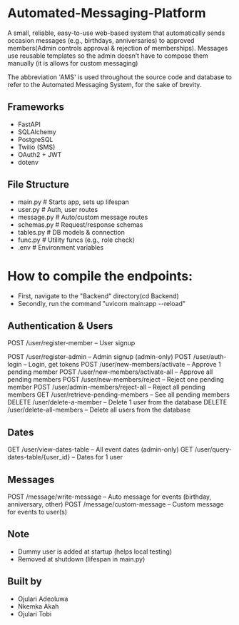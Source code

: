 # Automated-Messaging-Platform
A small, reliable, easy-to-use web-based system that automatically sends occasion messages (e.g., birthdays, anniversaries) to approved members(Admin controls approval & rejection of memberships). Messages use reusable templates so the admin doesn’t have to compose them manually (it is allows for custom messaging)

The abbreviation 'AMS' is used throughout the source code and database to refer to the Automated Messaging System, for the sake of brevity.

## Frameworks
- FastAPI  
- SQLAlchemy  
- PostgreSQL  
- Twilio (SMS)  
- OAuth2 + JWT  
- dotenv

## File Structure
- main.py # Starts app, sets up lifespan
- user.py # Auth, user routes
- message.py # Auto/custom message routes
- schemas.py # Request/response schemas
- tables.py # DB models & connection
- func.py # Utility funcs (e.g., role check)
- .env # Environment variables

# How to compile the endpoints:
- First, navigate to the "Backend" directory(cd Backend)
- Secondly, run the command "uvicorn main:app --reload"

## Authentication & Users
POST /user/register-member – User signup
<!-- Everything else is only for admins only -->
POST /user/register-admin – Admin signup (admin-only)
POST /user/auth-login – Login, get tokens
POST /user/new-members/activate – Approve 1 pending member
POST /user/new-members/activate-all – Approve all pending members
POST /user/new-members/reject – Reject one pending member
POST /user/admin-members/reject-all – Reject all pending members
GET /user/retrieve-pending-members – See all pending members
DELETE /user/delete-a-member – Delete 1 user from the database
DELETE /user/delete-all-members – Delete all users from the database

## Dates
<!-- Admins only -->
GET /user/view-dates-table – All event dates (admin-only)
GET /user/query-dates-table/{user_id} – Dates for 1 user

## Messages
<!-- Admins only -->
POST /message/write-message – Auto message for events (birthday, anniversary, other)
POST /message/custom-message – Custom message for events to user(s)

## Note
- Dummy user is added at startup (helps local testing)
- Removed at shutdown (lifespan in main.py)

## Built by
- Ojulari Adeoluwa
- Nkemka Akah
- Ojulari Tobi
